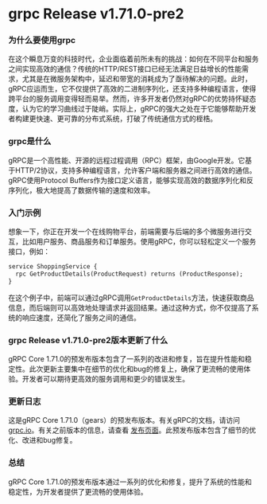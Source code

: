 # grpc Release v1.71.0-pre2
### 为什么要使用grpc

在这个瞬息万变的科技时代，企业面临着前所未有的挑战：如何在不同平台和服务之间实现高效的通信？传统的HTTP/REST接口已经无法满足日益增长的性能需求，尤其是在微服务架构中，延迟和带宽的消耗成为了亟待解决的问题。此时，gRPC应运而生，它不仅提供了高效的二进制序列化，还支持多种编程语言，使得跨平台的服务调用变得轻而易举。然而，许多开发者仍然对gRPC的优势持怀疑态度，认为它的学习曲线过于陡峭。实际上，gRPC的强大之处在于它能够帮助开发者构建更快速、更可靠的分布式系统，打破了传统通信方式的桎梏。

### grpc是什么

gRPC是一个高性能、开源的远程过程调用（RPC）框架，由Google开发。它基于HTTP/2协议，支持多种编程语言，允许客户端和服务器之间进行高效的通信。gRPC使用Protocol Buffers作为接口定义语言，能够实现高效的数据序列化和反序列化，极大地提高了数据传输的速度和效率。

### 入门示例

想象一下，你正在开发一个在线购物平台，前端需要与后端的多个微服务进行交互，比如用户服务、商品服务和订单服务。使用gRPC，你可以轻松定义一个服务接口，例如：

```protobuf
service ShoppingService {
  rpc GetProductDetails(ProductRequest) returns (ProductResponse);
}
```

在这个例子中，前端可以通过gRPC调用`GetProductDetails`方法，快速获取商品信息，而后端则可以高效地处理请求并返回结果。通过这种方式，你不仅提高了系统的响应速度，还简化了服务之间的通信。

### grpc Release v1.71.0-pre2版本更新了什么

gRPC Core 1.71.0的预发布版本包含了一系列的改进和修复，旨在提升性能和稳定性。此次更新主要集中在细节的优化和bug的修复上，确保了更流畅的使用体验。开发者可以期待更高效的服务调用和更少的错误发生。

### 更新日志

这是gRPC Core 1.71.0（gears）的预发布版本。有关gRPC的文档，请访问 [grpc.io](https://grpc.io/)。有关之前版本的信息，请查看 [发布页面](https://github.com/grpc/grpc/releases)。此预发布版本包含了细节的优化、改进和bug修复。

### 总结

gRPC Core 1.71.0的预发布版本通过一系列的优化和修复，提升了系统的性能和稳定性，为开发者提供了更流畅的使用体验。